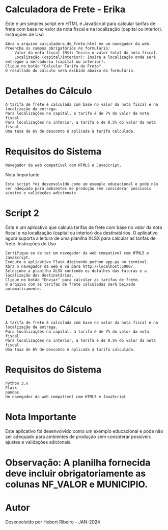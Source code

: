 # Calculadora de Frete - Erika

Este é um simples script em HTML e JavaScript para calcular tarifas de frete com base no valor da nota fiscal e na localização (capital ou interior).
Instruções de Uso

    Abra o arquivo calculadora_de_frete.html em um navegador da web.
    Preencha os campos obrigatórios no formulário:
        Valor da nota fiscal (R$): Insira o valor total da nota fiscal.
        Localização (capital/interior): Insira a localização onde será entregue a mercadoria (capital ou interior).
    Clique no botão "Calcular Tarifa de Frete".
    O resultado do cálculo será exibido abaixo do formulário.

# Detalhes do Cálculo

    A tarifa de frete é calculada com base no valor da nota fiscal e na localização da entrega.
    Para localizações na capital, a tarifa é de 7% do valor da nota fiscal.
    Para localizações no interior, a tarifa é de 8.5% do valor da nota fiscal.
    Uma taxa de 6% de desconto é aplicada à tarifa calculada.

# Requisitos do Sistema

    Navegador da web compatível com HTML5 e JavaScript.

Nota Importante

    Este script foi desenvolvido como um exemplo educacional e pode não ser adequado para ambientes de produção sem considerar possíveis ajustes e validações adicionais.

# Script 2

Este é um aplicativo que calcula tarifas de frete com base no valor da nota fiscal e na localização (capital ou interior) dos destinatários. O aplicativo agora suporta a leitura de uma planilha XLSX para calcular as tarifas de frete.
Instruções de Uso

    Certifique-se de ter um navegador da web compatível com HTML5 e JavaScript.
    Execute o aplicativo Flask digitando python app.py no terminal.
    Abra o navegador da web e vá para http://localhost:5000/.
    Selecione a planilha XLSX contendo os detalhes das faturas e a localização dos destinatários.
    Clique no botão "Enviar" para calcular as tarifas de frete.
    O arquivo com as tarifas de frete calculadas será baixado automaticamente.

# Detalhes do Cálculo

    A tarifa de frete é calculada com base no valor da nota fiscal e na localização da entrega.
    Para localizações na capital, a tarifa é de 7% do valor da nota fiscal.
    Para localizações no interior, a tarifa é de 8.5% do valor da nota fiscal.
    Uma taxa de 6% de desconto é aplicada à tarifa calculada.

# Requisitos do Sistema

    Python 3.x
    Flask
    pandas
    Um navegador da web compatível com HTML5 e JavaScript

# Nota Importante

Este aplicativo foi desenvolvido como um exemplo educacional e pode não ser adequado para ambientes de produção sem considerar possíveis ajustes e validações adicionais.
# Observação: A planilha fornecida deve incluir obrigatoriamente as colunas NF_VALOR e MUNICIPIO.
# Autor

Desenvolvido por Hebert Ribeiro - JAN-2024
